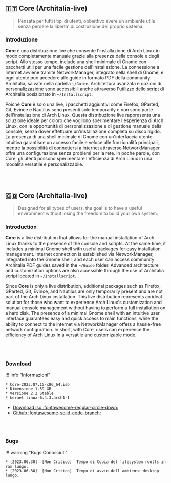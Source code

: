 


## 🇮🇹 Core (Architalia-live) 
> Pensata per tutti i tipi di utenti, obbiettivo avere un ambiente utile senza perdere la liberta' di costruzione del proprio sistema. 

### Introduzione

**Core** è una distribuzione live che consente l'installazione di Arch Linux in modo completamente manuale grazie alla presenza della console e degli script. Allo stesso tempo, include una shell minimale di Gnome con pacchetti utili per una facile gestione dell'installazione. La connessione a Internet avviene tramite NetworkManager, integrato nella shell di Gnome, e ogni utente può accedere alle guide in formato PDF della community Architalia, salvate nella cartella `~/Guide`. Architettura avanzata e opzioni di personalizzazione sono accessibili anche attraverso l'utilizzo dello script di Architalia posizionato in `~/Installscript`. 

Poiché **Core** è solo una live, i pacchetti aggiuntivi come Firefox, GParted, Git, Evince e Nautilus sono presenti solo temporarily e non sono parte dell'installazione di Arch Linux. Questa distribuzione live rappresenta una soluzione ideale per coloro che vogliono sperimentare l'esperienza di Arch Linux, con le opportunità di personalizzazione e di gestione manuale della console, senza dover effettuare un'installazione completa su disco rigido. La presenza di una shell minimale di Gnome con un'interfaccia utente intuitiva garantisce un accesso facile e veloce alle funzionalità principali, mentre la possibilità di connettersi a internet attraverso NetworkManager offre una configurazione senza problemi per la rete. In poche parole, con Core, gli utenti possono sperimentare l'efficienza di Arch Linux in una modalità versatile e personalizzabile.

<br><br>

## 🇬🇧 Core (Architalia-live)

> Designed for all types of users, the goal is to have a useful environment without losing the freedom to build your own system.

### Introduction

**Core** is a live distribution that allows for the manual installation of Arch Linux thanks to the presence of the console and scripts. At the same time, it includes a minimal Gnome shell with useful packages for easy installation management. Internet connection is established via NetworkManager, integrated into the Gnome shell, and each user can access community Architalia PDF guides saved in the `~/Guide` folder. Advanced architecture and customization options are also accessible through the use of Architalia script located in `~/Installscript`.

Since **Core** is only a live distribution, additional packages such as Firefox, GParted, Git, Evince, and Nautilus are only temporarily present and are not part of the Arch Linux installation. This live distribution represents an ideal solution for those who want to experience Arch Linux's customization and manual console management without having to perform a full installation on a hard disk. The presence of a minimal Gnome shell with an intuitive user interface guarantees easy and quick access to main functions, while the ability to connect to the internet via NetworkManager offers a hassle-free network configuration. In short, with Core, users can experience the efficiency of Arch Linux in a versatile and customizable mode.

<br><br>


### Download

!!! info "Informazioni"
    
    * Core-2023.07.15-x86_64.iso
    * Dimensione 1.59 GB
    * Versione 2.2 Stable
    * kernel linux-6.4.3.arch1-1

- [Download iso :fontawesome-regular-circle-down:](https://drive.google.com/file/d/1fLy2mhjPzqsyzPX8keMmRB1YasU4NPiU/view?usp=sharing)
- [Github :fontawesome-solid-code-branch:](https://github.com/ArchItalia/architalia-live.git)

<br><br>

### Bugs

!!! warning "Bugs Conosciuti"

    * [2023.06.30]  [Non Critico]  Tempo di Copia del filesystem rootfs in ram lungo. 
    * [2023.06.30]  [Non Critico]  Tempo di avvio dell'ambiente desktop lungo. 

<br><br><br><br>



